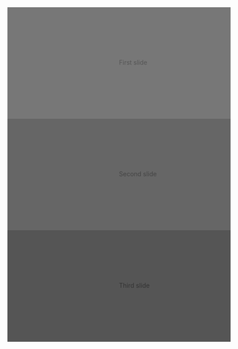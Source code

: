﻿<BSCarousel HasControls="true" HasIndicators="true" >  
    <BSCarouselItem>
        <svg class="bd-placeholder-img bd-placeholder-img-lg d-block w-100" width="800" height="400" xmlns="http://www.w3.org/2000/svg" role="img" aria-label="Placeholder: First slide" preserveAspectRatio="xMidYMid slice" focusable="false">
            <rect width="100%" height="100%" fill="#777"></rect><text x="50%" y="50%" fill="#555" dy=".3em">First slide</text>
        </svg>
    </BSCarouselItem>
    <BSCarouselItem>
        <svg class="bd-placeholder-img bd-placeholder-img-lg d-block w-100" width="800" height="400" xmlns="http://www.w3.org/2000/svg" role="img" aria-label="Placeholder: Second slide" preserveAspectRatio="xMidYMid slice" focusable="false">
            <rect width="100%" height="100%" fill="#666"></rect><text x="50%" y="50%" fill="#444" dy=".3em">Second slide</text>
        </svg>
    </BSCarouselItem>
    <BSCarouselItem>
        <svg class="bd-placeholder-img bd-placeholder-img-lg d-block w-100" width="800" height="400" xmlns="http://www.w3.org/2000/svg" role="img" aria-label="Placeholder: Third slide" preserveAspectRatio="xMidYMid slice" focusable="false">
            <rect width="100%" height="100%" fill="#555"></rect><text x="50%" y="50%" fill="#333" dy=".3em">Third slide</text>
        </svg>
    </BSCarouselItem>
</BSCarousel>